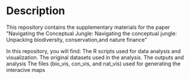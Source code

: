 # Description
This repository contains the supplementary materials for the paper "Navigating the Conceptual Jungle: Navigating the conceptual jungle: Unpacking biodiversity, conservation,and nature finance" 

In this repository, you will find:
The R scripts used for data analysis and visualization.
The original datasets used in the analysis.
The outputs and analysis
The files (bio_vis, con_vis, and nat_vis) used for generating the interacive maps
